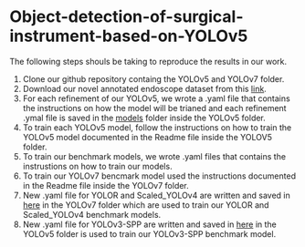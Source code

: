 # Object-detection-of-surgical-instrument-based-on-YOLOv5

The following steps shouls be taking to reproduce the results in our work. 

1. Clone our github repository containg the YOLOv5 and YOLOv7 folder. 
2. Download our novel annotated endoscope dataset from this [link](https://drive.google.com/drive/folders/1ruH7B-IMPqNeBkWail2NruXSmMAKCcpy?usp=sharing).
3. For each refinement of our YOLOv5, we wrote a .yaml file that contains the instructions on how the model will be trianed and each refinement .ymal file is saved in the [models](https://github.com/onyeogulu/Object-detection-of-surgical-instrument-based-on-YOLOv5/tree/main/YOLOv5/models) folder inside the YOLOv5 folder.  
4. To train each YOLOv5 model, follow the instructions on how to train the YOLOv5 model documented in the Readme file inside the YOLOV5 folder.
5. To train our benchmark models, we wrote .yaml files that contains the instrustions on how to train our models. 
6. To train our YOLOv7 bencmark model used the instructions documented in the Readme file inside the YOLOv7 folder. 
7. New .yaml file for YOLOR and Scaled_YOLOv4 are written and saved in [here](https://github.com/onyeogulu/Object-detection-of-surgical-instrument-based-on-YOLOv5/tree/main/YOLOV7/cfg/training) in the YOLOv7 folder which are used to train our YOLOR and Scaled_YOLOv4 benchmark models.
8. New .yaml file for YOLOv3-SPP are written and saved in [here](https://github.com/onyeogulu/Object-detection-of-surgical-instrument-based-on-YOLOv5/tree/main/YOLOv5/models) in the YOLOv5 folder is used to train our YOLOv3-SPP benchmark model.
